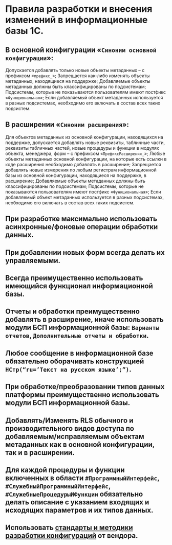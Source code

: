 # Правила разработки и внесения изменений в информационные базы 1С.
## В основной конфигурации «`Синоним основной конфигурации`»:
Допускается добавлять только новые объекты метаданных – с префиксом «`префикс_`»;
Запрещается как-либо изменять объекты метаданных, находящиеся на поддержке;
Добавляемые объекты метаданных должны быть классифицированы по подсистемам;
Подсистемы, которые не показываются пользователям имеют постфикс «`Функциональная`»;
Если добавляемый объект метаданных используется в разных подсистемах, необходимо его включать в состав всех таких подсистем.
## В расширении «`Синоним расширения`»:
Для объектов метаданных из основной конфигурации, находящихся на поддержке, допускается добавлять новые реквизиты, табличные части, реквизиты табличных частей, новые процедуры и функции в модулях объекта, менеджера, форм – с префиксом «`ПрефиксРасширения_`»;
Любые объекты метаданных основной конфигурации, на которые есть ссылки в коде расширения необходимо добавлять в расширение;
Запрещается добавлять новые измерения по любым регистрам информационной базы из основной конфигурации, находящиеся на поддержке, в расширение;
Добавляемые объекты метаданных должны быть классифицированы по подсистемам;
Подсистемы, которые не показываются пользователям имеют постфикс «`Функциональная`»;
Если добавляемый объект метаданных используется в разных подсистемах, необходимо его включать в состав всех таких подсистем.
## При разработке максимально использовать асинхронные/фоновые операции обработки данных.
## При добавлении новых форм всегда делать их управляемыми.
## Всегда преимущественно использовать имеющийся функционал информационной базы.
## Отчеты и обработки преимущественно добавлять в расширение, иначе использовать модули БСП информационной базы: `Варианты отчетов`, `Дополнительные отчеты и обработки`.
## Любое сообщение в информационной базе обязательно оборачивать конструкцией `НСтр(“ru=’Текст на русском языке’;”)`.
## При обработке/преобразовании типов данных платформы преимущественно использовать модули БСП информационной базы.
## Добавлять/Изменять RLS обычного и производительного видов доступа по добавляемым/исправляемым объектам метаданных как в основной конфигурации, так и в расширении.
## Для каждой процедуры и функции включенных в области `#ПрограммныйИнтерфейс`, `#СлужебныйПрограммныйИнтерфейс`, `#СлужебныеПроцедурыИФункции` обязательно делать описание с указанием входящих и исходящих параметров и их типов данных.
## Использовать [стандарты и методики разработки конфигураций](https://its.1c.ru/db/v8std) от вендора.
